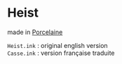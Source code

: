 # Heist

made in [Porcelaine](https://github.com/smwhr/porcelaine)

`Heist.ink` : original english version  
`Casse.ink` : version française traduite
